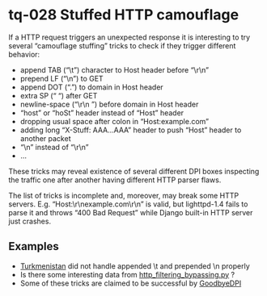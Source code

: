 # tq-028 Stuffed HTTP camouflage

If a HTTP request triggers an unexpected response it is interesting to try
several “camouflage stuffing” tricks to check if they trigger different
behavior:

- append TAB (“\t”) character to Host header before “\r\n”
- prepend LF (“\n”) to GET
- append DOT (“.”) to domain in Host header
- extra SP (“ “) after GET
- newline-space (“\r\n ”) before domain in Host header
- “host” or “hoSt” header instead of “Host” header
- dropping usual space after colon in “Host:example.com”
- adding long “X-Stuff: AAA...AAA” header to push “Host” header to another packet
- “\n” instead of “\r\n”
- …

These tricks may reveal existence of several different DPI boxes inspecting the
traffic one after another having different HTTP parser flaws.

The list of tricks is incomplete and, moreover, may break some HTTP servers.
E.g. “Host:\r\n<SP><SP>example.com\r\n” is valid, but lighttpd-1.4 fails to
parse it and throws “400 Bad Request” while Django built-in HTTP server just
crashes.

## Examples
- [Turkmenistan](https://ooni.torproject.org/post/tab-tab-come-in/) did not handle appended \t and prepended \n properly
- Is there some interesting data from [http_filtering_bypassing.py](https://github.com/ooni/probe-legacy/blob/master/ooni/nettests/experimental/http_filtering_bypassing.py) ?
- Some of these tricks are claimed to be successful by [GoodbyeDPI](https://github.com/ValdikSS/GoodbyeDPI)
